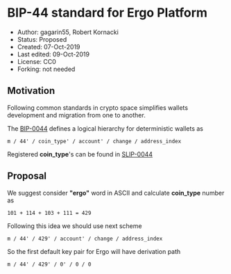 BIP-44 standard for Ergo Platform
=================================

* Author: gagarin55, Robert Kornacki
* Status: Proposed
* Created: 07-Oct-2019
* Last edited: 09-Oct-2019
* License: CC0
* Forking: not needed 

Motivation 
----------

Following common standards in crypto space simplifies wallets development and migration from
one to another.

The [BIP-0044](https://github.com/bitcoin/bips/blob/master/bip-0044.mediawiki) defines a logical hierarchy for deterministic wallets
as

```
m / 44' / coin_type' / account' / change / address_index
```

Registered **coin_type**'s can be found in [SLIP-0044](https://github.com/satoshilabs/slips/blob/master/slip-0044.md)

Proposal
--------

We suggest consider **"ergo"** word in ASCII and calculate **coin_type** number as

``
101 + 114 + 103 + 111 = 429
``

Following this idea we should use next scheme

```
m / 44' / 429' / account' / change / address_index

```

So the first default key pair for Ergo will have derivation path

```
m / 44' / 429' / 0' / 0 / 0

```
